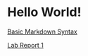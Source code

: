 #  Hello World!

[Basic Markdown Syntax](https://yyygrace.github.io/cse15l-lab-reports/cheatsheet.html)

[Lab Report 1](https://yyygrace.github.io/cse15l-lab-reports/lab-report-1-week-2.html)
